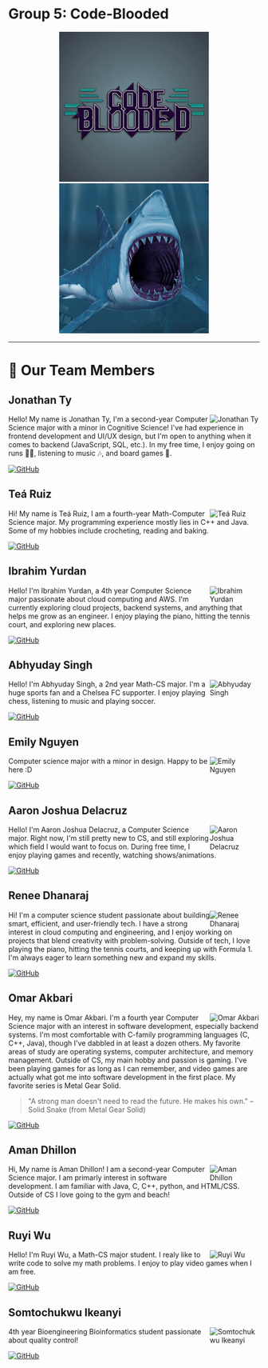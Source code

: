 # Group 5: Code-Blooded

<div align="center">

<img src="../admin/branding/logo.png" alt="logo" width="300px"/>

<img src="../admin/branding/mascot.png" alt="mascot" width="300px"/>

</div>

---

# 👥 Our Team Members

## Jonathan Ty
<img src="https://github.com/jonathan-ty.png" width="100px;" alt="Jonathan Ty" align="right"/>

Hello! My name is Jonathan Ty, I'm a second-year Computer Science major with a minor in Cognitive Science! I've had experience in frontend development and UI/UX design, but I'm open to anything when it comes to backend (JavaScript, SQL, etc.). In my free time, I enjoy going on runs 🏃‍♂️, listening to music 🎶, and board games 🎲.

[![GitHub](https://img.shields.io/badge/GitHub-jonathan--ty-blue?style=flat-square&logo=github)](https://github.com/jonathan-ty)

## Teá Ruiz
<img src="https://github.com/tearuiz.png" width="100px;" alt="Teá Ruiz" align="right"/>

Hi! My name is Teá Ruiz, I am a fourth-year Math-Computer Science major. My programming experience mostly lies in C++ and Java. Some of my hobbies include crocheting, reading and baking.

[![GitHub](https://img.shields.io/badge/GitHub-tearuiz-blue?style=flat-square&logo=github)](https://tearuiz.github.com/tearuiz)

## Ibrahim Yurdan
<img src="https://github.com/ibrahimyurdan.png" width="100px;" alt="Ibrahim Yurdan" align="right"/>

Hello! I'm Ibrahim Yurdan, a 4th year Computer Science major passionate about cloud computing and AWS.
I'm currently exploring cloud projects, backend systems, and anything that helps me grow as an engineer.
I enjoy playing the piano, hitting the tennis court, and exploring new places.

[![GitHub](https://img.shields.io/badge/GitHub-ibrahimyurdan-blue?style=flat-square&logo=github)](https://github.com/ibrahimyurdan)

## Abhyuday Singh
<img src="https://github.com/Abhyuday180.png" width="100px;" alt="Abhyuday Singh" align="right"/>

Hello! I'm Abhyuday Singh, a 2nd year Math-CS major. I'm a huge sports fan and a Chelsea FC supporter. I enjoy playing chess, listening to music and playing soccer.

[![GitHub](https://img.shields.io/badge/GitHub-Abhyuday180-blue?style=flat-square&logo=github)](https://github.com/Abhyuday180)

## Emily Nguyen
<img src="https://github.com/emngi.png" width="100px;" alt="Emily Nguyen" align="right"/>

Computer science major with a minor in design. Happy to be here :D

[![GitHub](https://img.shields.io/badge/GitHub-emngi-blue?style=flat-square&logo=github)](https://github.com/emngi)

## Aaron Joshua Delacruz
<img src="https://github.com/ALDCLAB.png" width="100px;" alt="Aaron Joshua Delacruz" align="right"/>

Hello! I'm Aaron Joshua Delacruz, a Computer Science major. Right now, I'm still pretty new to CS, and still exploring which field I would want to focus on. During free time, I enjoy playing games and recently, watching shows/animations.

[![GitHub](https://img.shields.io/badge/GitHub-ALDCLAB-blue?style=flat-square&logo=github)](https://github.com/ALDCLAB)

## Renee Dhanaraj
<img src="/cse110-sp25-group05/admin/team_members/moment.jpg" width="100px;" alt="Renee Dhanaraj" align="right"/>

Hi! I'm a computer science student passionate about building smart, efficient, and user-friendly tech. I have a strong interest in cloud computing and engineering, and I enjoy working on projects that blend creativity with problem-solving. Outside of tech, I love playing the piano, hitting the tennis courts, and keeping up with Formula 1. I'm always eager to learn something new and expand my skills.

[![GitHub](https://img.shields.io/badge/GitHub-rjdhanaraj-blue?style=flat-square&logo=github)](https://github.com/rjdhanaraj)

## Omar Akbari
<img src="https://github.com/GurigaBarafta.png" width="100px;" alt="Omar Akbari" align="right"/>

Hey, my name is Omar Akbari. I'm a fourth year Computer Science major with an interest in software development, especially backend systems. I'm most comfortable with C-family programming languages (C, C++, Java), though I've dabbled in at least a dozen others. My favorite areas of study are operating systems, computer architecture, and memory management. Outside of CS, my main hobby and passion is gaming. I've been playing games for as long as I can remember, and video games are actually what got me into software development in the first place. My favorite series is Metal Gear Solid.

> "A strong man doesn't need to read the future. He makes his own." – Solid Snake
> (from Metal Gear Solid)

[![GitHub](https://img.shields.io/badge/GitHub-GurigaBarafta-blue?style=flat-square&logo=github)](https://github.com/GurigaBarafta)

## Aman Dhillon
<img src="https://github.com/amankdhillon.png" width="100px;" alt="Aman Dhillon" align="right"/>

Hi, My name is Aman Dhillon! I am a second-year Computer Science major. I am primarly interest in software development. I am familiar with Java, C, C++, python, and HTML/CSS. Outside of CS I love going to the gym and beach!

[![GitHub](https://img.shields.io/badge/GitHub-amankdhillon-blue?style=flat-square&logo=github)](https://github.com/amankdhillon)

## Ruyi Wu
<img src="https://github.com/Jswuzh.png" width="100px;" alt="Ruyi Wu" align="right"/>

Hello! I'm Ruyi Wu, a Math-CS major student. I realy like to write code to solve my math problems. I enjoy to play video games when I am free.

[![GitHub](https://img.shields.io/badge/GitHub-Jswuzh-blue?style=flat-square&logo=github)](https://github.com/Jswuzh)

## Somtochukwu Ikeanyi
<img src="https://github.com/somtoik.png" width="100px;" alt="Somtochukwu Ikeanyi" align="right"/>

4th year Bioengineering Bioinformatics student passionate about quality control!

[![GitHub](https://img.shields.io/badge/GitHub-somtoik-blue?style=flat-square&logo=github)](https://github.com/somtoik)
